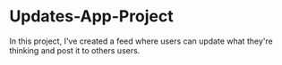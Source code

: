 # Updates-App-Project
In this project, I've created a feed where users can update what they're thinking and post it to others users.
